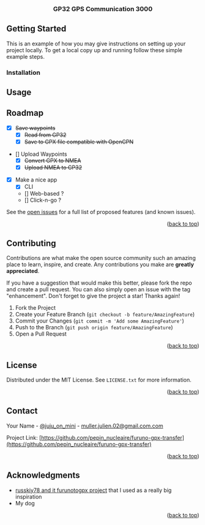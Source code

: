 <div id="top"></div>
<!--
*** Thanks for checking out the Best-README-Template. If you have a suggestion
*** that would make this better, please fork the repo and create a pull request
*** or simply open an issue with the tag "enhancement".
*** Don't forget to give the project a star!
*** Thanks again! Now go create something AMAZING! :D
-->

<!-- PROJECT SHIELDS -->
<!--
*** I'm using markdown "reference style" links for readability.
*** Reference links are enclosed in brackets [ ] instead of parentheses ( ).
*** See the bottom of this document for the declaration of the reference variables
*** for contributors-url, forks-url, etc. This is an optional, concise syntax you may use.
*** https://www.markdownguide.org/basic-syntax/#reference-style-links
-->
<!--
[![Contributors][contributors-shield]][contributors-url]
[![Forks][forks-shield]][forks-url]
[![Stargazers][stars-shield]][stars-url]
[![Issues][issues-shield]][issues-url]
[![MIT License][license-shield]][license-url]
[![LinkedIn][linkedin-shield]][linkedin-url] -->

<!-- PROJECT LOGO -->
<br />
<div align="center">

<h3 align="center">GP32 GPS Communication 3000</h3>
<!-- 
  <p align="center">
    Interface which can save and upload waypoint to Furuno GP32 using RS232
    <br />
    <a href="https://github.com/pepin_nucleaire/furuno-gpx-transfer"><strong>Explore the docs »</strong></a>
    <br />
    <br />
    <a href="https://github.com/pepin_nucleaire/furuno-gpx-transfer">View Demo</a>
    ·
    <a href="https://github.com/pepin_nucleaire/furuno-gpx-transfer/issues">Report Bug</a>
    ·
    <a href="https://github.com/pepin_nucleaire/furuno-gpx-transfer/issues">Request Feature</a>
  </p>-->
</div>

<!-- TABLE OF CONTENTS -->
<!-- <details>
  <summary>Table of Contents</summary>
  <ol>
    <li>
      <a href="#about-the-project">About The Project</a>
      <ul>
        <li><a href="#built-with">Built With</a></li>
      </ul>
    </li>
    <li>
      <a href="#getting-started">Getting Started</a>
      <ul>
        <li><a href="#prerequisites">Prerequisites</a></li>
        <li><a href="#installation">Installation</a></li>
      </ul>
    </li>
    <li><a href="#usage">Usage</a></li>
    <li><a href="#roadmap">Roadmap</a></li>
    <li><a href="#contributing">Contributing</a></li>
    <li><a href="#license">License</a></li>
    <li><a href="#contact">Contact</a></li>
    <li><a href="#acknowledgments">Acknowledgments</a></li>
  </ol>
</details> -->

<!-- GETTING STARTED -->

## Getting Started

This is an example of how you may give instructions on setting up your project locally.
To get a local copy up and running follow these simple example steps.

### Installation

<!-- USAGE EXAMPLES -->

## Usage

<!-- ROADMAP -->

## Roadmap

- [x] ~~Save waypoints~~
  - [x] ~~Read from GP32~~
  - [x] ~~Save to GPX file compatible with OpenCPN~~
- [] Upload Waypoints
  - [x] ~~Convert GPX to NMEA~~
  - [x] ~~Upload NMEA to GP32~~
- [x] Make a nice app
  - [x] CLI
  - [] Web-based ?
  - [] Click-n-go ?

See the [open issues](https://github.com/pepin_nucleaire/furuno-gpx-transfer/issues) for a full list of proposed features (and known issues).

<p align="right">(<a href="#top">back to top</a>)</p>

<!-- CONTRIBUTING -->

## Contributing

Contributions are what make the open source community such an amazing place to learn, inspire, and create. Any contributions you make are **greatly appreciated**.

If you have a suggestion that would make this better, please fork the repo and create a pull request. You can also simply open an issue with the tag "enhancement".
Don't forget to give the project a star! Thanks again!

1. Fork the Project
2. Create your Feature Branch (`git checkout -b feature/AmazingFeature`)
3. Commit your Changes (`git commit -m 'Add some AmazingFeature'`)
4. Push to the Branch (`git push origin feature/AmazingFeature`)
5. Open a Pull Request

<p align="right">(<a href="#top">back to top</a>)</p>

<!-- LICENSE -->

## License

Distributed under the MIT License. See `LICENSE.txt` for more information.

<p align="right">(<a href="#top">back to top</a>)</p>

<!-- CONTACT -->

## Contact

Your Name - [@juju_on_mini](https://twitter.com/juju_on_mini) - muller.julien.02@gmail.com.com

Project Link: [https://github.com/pepin_nucleaire/furuno-gpx-transfer](https://github.com/pepin_nucleaire/furuno-gpx-transfer)

<p align="right">(<a href="#top">back to top</a>)</p>

<!-- ACKNOWLEDGMENTS -->

## Acknowledgments

- [russkiy78 and it furunotogpx project](https://github.com/russkiy78/furunotogpx) that I used as a really big inspiration
- My dog

<p align="right">(<a href="#top">back to top</a>)</p>

<!-- MARKDOWN LINKS & IMAGES -->
<!-- https://www.markdownguide.org/basic-syntax/#reference-style-links -->
